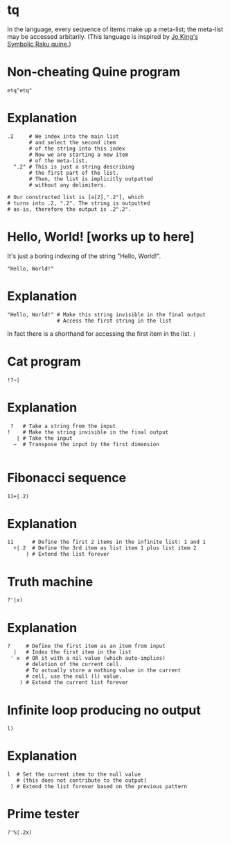 # tq
In the language, every sequence of items make up a meta-list; the meta-list may be accessed arbitarily. (This language is inspired by [Jo King's Symbolic Raku quine.](https://codegolf.stackexchange.com/questions/69/golf-you-a-quine-for-great-good/197574#197574))
# Non-cheating Quine program
```
etq"etq"
```
# Explanation
```
.2     # We index into the main list
       # and select the second item
       # of the string into this index
       # Now we are starting a new item
       # of the meta-list.
  ".2" # This is just a string describing
       # the first part of the list.
       # Then, the list is implicitly outputted
       # without any delimiters.

# Our constructed list is [a[2],".2"], which
# turns into .2, ".2". The string is outputted
# as-is, therefore the output is .2".2".
```
# Hello, World! [works up to here]
It's just a boring indexing of the string "Hello, World!".
```
"Hello, World!"
```
# Explanation
```
"Hello, World!" # Make this string invisible in the final output
                # Access the first string in the list
```
In fact there is a shorthand for accessing the first item in the list. ```|```
# Cat program
```
!?~|
```
# Explanation
```
 ?   # Take a string from the input
!    # Make the string invisible in the final output
   | # Take the input
  ~  # Transpose the input by the first dimension
   
```
# Fibonacci sequence
```
11+|.2)
```
# Explanation
```
11      # Define the first 2 items in the infinite list: 1 and 1
  +|.2  # Define the 3rd item as list item 1 plus list item 2
      ) # Extend the list forever
```
# Truth machine
```
?'|x)
```
# Explanation
```
?     # Define the first item as an item from input
  |   # Index the first item in the list
 ' x  # OR it with a nil value (which auto-implies)
      # deletion of the current cell.
      # To actually store a nothing value in the current
      # cell, use the null (l) value.
    ) # Extend the current list forever
```
# Infinite loop producing no output
```
l)
```
# Explanation
```
l  # Set the current item to the null value
   # (this does not contribute to the output)
 ) # Extend the list forever based on the previous pattern
```
# Prime tester
```
?'%|.2x)
```
